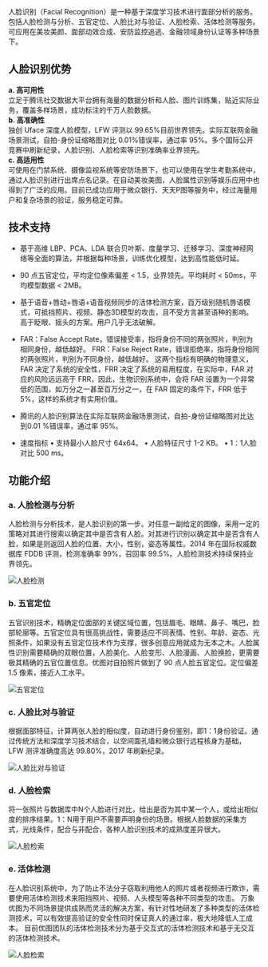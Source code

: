 人脸识别（Facial Recognition）是一种基于深度学习技术进行面部分析的服务。包括人脸检测与分析、五官定位、人脸比对与验证、人脸检索、活体检测等服务。可应用在美妆美颜、面部动效合成、安防监控追逃、金融领域身份认证等多种场景下。
## 人脸识别优势
**a. 高可用性**</br>立足于腾讯社交数据大平台拥有海量的数据分析和人脸、图片训练集，贴近实际业务，覆盖多样场景，成功标注的千万人脸数据。</br>**b. 高准确性**</br>独创 Uface 深度人脸模型，LFW 评测以 99.65%目前世界领先。实际互联网金融场景测试，自拍-身份证缩略图对比 0.01%错误率，通过率 95%。多个国际公开竞赛中刷新纪录，人脸识别、人脸检索等识别准确率业界领先。</br>**c. 高适用性**</br>可使用在门禁系统、摄像监视系统等安防场景下，也可以使用在学生考勤系统中，通过人脸识别进行出席点名记录。在自动美妆美图，人脸属性识别等娱乐应用中也得到了广泛的应用。目前已成功应用于微众银行、天天P图等服务中，经过海量用户和复杂场景的验证，服务稳定可靠。
## 技术支持
- 基于高维 LBP、PCA、LDA 联合贝叶斯、度量学习、迁移学习、深度神经网络等全面的算法，并根据每种场景，训练优化模型，达到高性能低时延。

- 90 点五官定位，平均定位像素偏差 < 1.5，业界领先。平均耗时 < 50ms，平均模型数据 < 2MB。

- 基于语音+唇动+唇语+语音视频同步的活体检测方案，百万级别随机唇语模式，可抵挡照片、视频、静态3D模型的攻击，且不受方言甚至语种的影响。高于眨眼、摇头的方案。用户几乎无法破解。

-  FAR：False Accept Rate，错误接受率，指将身份不同的两张照片，判别为相同身份，越低越好。
FRR：False Reject Rate，错误拒绝率，指将身份相同的两张照片，判别为不同身份，越低越好。
这两个指标有明确的物理意义，FAR 决定了系统的安全性，FRR 决定了系统的易用程度，在实际中，FAR 对应的风险远远高于 FRR，因此，生物识别系统中，会将 FAR 设置为一个非常低的范围，如万分之一甚至百万分之一，在 FAR 固定的条件下，FRR 低于 5%，这样的系统才有实用价值。
- 腾讯的人脸识别算法在实际互联网金融场景测试，自拍-身份证缩略图对比达到0.01 %错误率，通过率 95%。

- 速度指标
• 支持最小人脸尺寸 64x64。
• 人脸特征尺寸 1-2 KB。
• 1：1人脸对比 500 ms。
## 功能介绍
### a. 人脸检测与分析
人脸检测与分析技术，是人脸识别的第一步。对任意一副给定的图像，采用一定的策略对其进行搜索以确定其中是否含有人脸。对其进行识别以确定其中是否含有人脸，如果是则返回人脸的位置、大小，性别，姿态等属性。2014 年在国际权威数据库 FDDB 评测，检测准确率 99%，召回率 99.5%。人脸检测技术持续保持业界领先。

![人脸检测](https://mc.qcloudimg.com/static/img/f9e13a389d231ff6a5562040c5360e56/image.png)

### b. 五官定位

五官识别技术，精确定位面部的关键区域位置，包括眉毛、眼睛、鼻子、嘴巴，脸部轮廓等。五官定位具有很高挑战性，需要适应不同表情、性别、年龄、姿态、光照条件，如果没有五官定位技术作为支撑，很多创意应用就成为无本之木。人脸属性识别需要精确的双眼位置，人脸美化、人脸变形、人脸漫画、人脸换脸，更需要极其精确的五官位置信息。优图对自拍照片做到了 90 点人脸五官定位。定位偏差 1.5 像素，接近人工水平。

![五官定位](https://mc.qcloudimg.com/static/img/6d8a92a45ab76672b0d2ecd9fa3f8c8d/image.png)

### c. 人脸比对与验证

根据面部特征，计算两张人脸的相似度，自动进行身份鉴别，即1：1身份验证。通过传统方法和深度学习技术结合，以空间面孔墙和微众银行远程核身为基础，LFW 测评准确度高达 99.80%，2017 年刷新纪录。

![人脸比对与验证](https://mc.qcloudimg.com/static/img/53c6b5fef747c1894f145dff756d5d55/image.png)

### d. 人脸检索

将一张照片与数据库中N个人脸进行对比，给出是否为其中某一个人，或给出相似度的排序结果。1：N用于用户不需要声明身份的场景。根据人脸数据的采集方式，光线条件，配合与非配合，各种人脸识别技术的成熟度差异很大。

![人脸检索](https://mc.qcloudimg.com/static/img/153c71182d36756d1fd0d376e2a97cf6/image.png)

### e. 活体检测

在人脸识别系统中，为了防止不法分子窃取利用他人的照片或者视频进行欺诈，需要使用活体检测技术来阻挡照片、视频、人头模型等各种不同类型的攻击。 万象优图为不同场景提供成熟而灵活的解决方案，有针对性地研发了多种类型的活体检测技术，可以有效提高验证的安全性同时保证真人的通过率，极大地降低人工成本。 目前优图团队的活体检测技术分为基于交互式的活体检测技术和基于无交互的活体检测技术。

![人脸检索](https://mc.qcloudimg.com/static/img/e727e32465fcd08e55809429d510fe02/image.png)

